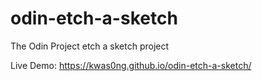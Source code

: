 # odin-etch-a-sketch
The Odin Project etch a sketch project


Live Demo:
https://kwas0ng.github.io/odin-etch-a-sketch/
